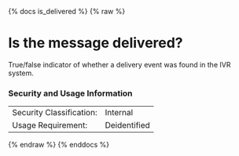 {% docs is_delivered %}
{% raw %}

# Is the message delivered?

True/false indicator of whether a delivery event was found in the IVR system.

### Security and Usage Information
|     |     |
| --- | --- |
| Security Classification: | Internal |
| Usage Requirement:       | Deidentified |

{% endraw %}
{% enddocs %}